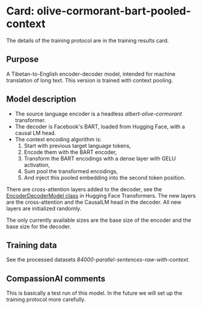 # Card: olive-cormorant-bart-pooled-context

The details of the training protocol are in the training results card.

## Purpose

A Tibetan-to-English encoder-decoder model, intended for machine translation of long text. This version is trained with context pooling.

## Model description

- The source language encoder is a headless _albert-olive-cormorant_ transformer.
- The decoder is Facebook's BART, loaded from Hugging Face, with a causal LM head.
- The context encoding algorithm is:
  1. Start with previous target language tokens,
  2. Encode them with the BART encoder,
  3. Transform the BART encodings with a dense layer with GELU activation,
  4. Sum pool the transformed encodings,
  5. And inject this pooled embedding into the second token position.

There are cross-attention layers added to the decoder, see the [EncoderDecoderModel class](https://huggingface.co/docs/transformers/v4.20.1/en/model_doc/encoder-decoder#transformers.EncoderDecoderModel) in Hugging Face Transformers. The new layers are the cross-attention and the CausalLM head in the decoder. All new layers are initialized randomly.

The only currently available sizes are the base size of the encoder and the base size for the decoder.

## Training data

See the processed datasets _84000-parallel-sentences-raw-with-context_.

## CompassionAI comments

This is basically a test run of this model. In the future we will set up the training protocol more carefully.
